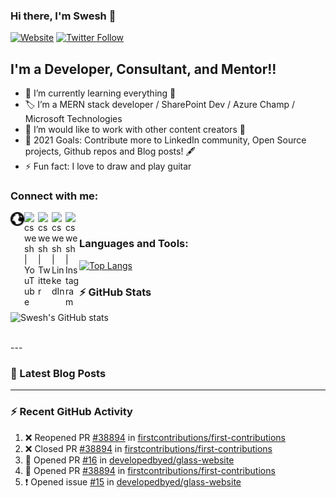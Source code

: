 ### Hi there, I'm Swesh 👋

[![Website](https://img.shields.io/website?label=mysite&style=for-the-badge&url=https%3A%2F%2Frelaxed-ramanujan-9b3355.netlify.app)](https://relaxed-ramanujan-9b3355.netlify.app)
[![Twitter Follow](https://img.shields.io/twitter/follow/cswesh?color=1DA1F2&logo=twitter&style=for-the-badge)](https://twitter.com/intent/follow?original_referer=https%3A%2F%2Fgithub.com%2Fcswesh&screen_name=cswesh)

## I'm a Developer, Consultant, and Mentor!!

- 🌱 I’m currently learning everything 🤣
- 🏷 I’m a MERN stack developer / SharePoint Dev / Azure Champ / Microsoft Technologies
- 👯 I’m would like to work with other content creators 🤝
- 🥅 2021 Goals: Contribute more to LinkedIn community, Open Source projects, Github repos and Blog posts! 🖋
- ⚡ Fun fact: I love to draw and play guitar


### Connect with me:

[<img align="left" alt="cswesh" color="blue" width="22px" src="https://raw.githubusercontent.com/iconic/open-iconic/master/svg/globe.svg" />][website]
[<img align="left" alt="cswesh | YouTube" width="22px" src="https://cdn.jsdelivr.net/npm/simple-icons@v3/icons/youtube.svg" />][youtube]
[<img align="left" alt="cswesh | Twitter" width="22px" src="https://cdn.jsdelivr.net/npm/simple-icons@v3/icons/twitter.svg" />][twitter]
[<img align="left" alt="cswesh | LinkedIn" width="22px" src="https://cdn.jsdelivr.net/npm/simple-icons@v3/icons/linkedin.svg" />][linkedin]
[<img align="left" alt="cswesh | Instagram" width="22px" src="https://cdn.jsdelivr.net/npm/simple-icons@v3/icons/instagram.svg" />][instagram]

<br />

### Languages and Tools:

[![Top Langs](https://github-readme-stats.vercel.app/api/top-langs/?username=cswesh&layout=compact&theme=material-palenight)](https://github.com/anuraghazra/github-readme-stats)

### :zap: GitHub Stats

  ![Swesh's GitHub stats](https://github-readme-stats.vercel.app/api?username=cswesh&count_private=true&show_icons=true&theme=radical)

<br />
---

<!-- ### 📺 Latest YouTube Videos

<!-- YOUTUBE:START -->
<!-- YOUTUBE:END -->


### 📕 Latest Blog Posts

<!-- BLOG-POST-LIST:START -->
<!-- BLOG-POST-LIST:END -->

---

<!-- <details> -->
### :zap: Recent GitHub Activity
  <!-- <summary>:zap: Recent GitHub Activity</summary> -->
  
<!--START_SECTION:activity-->
1. ❌ Reopened PR [#38894](https://github.com/firstcontributions/first-contributions/pull/38894) in [firstcontributions/first-contributions](https://github.com/firstcontributions/first-contributions)
2. ❌ Closed PR [#38894](https://github.com/firstcontributions/first-contributions/pull/38894) in [firstcontributions/first-contributions](https://github.com/firstcontributions/first-contributions)
3. 💪 Opened PR [#16](https://github.com/developedbyed/glass-website/pull/16) in [developedbyed/glass-website](https://github.com/developedbyed/glass-website)
4. 💪 Opened PR [#38894](https://github.com/firstcontributions/first-contributions/pull/38894) in [firstcontributions/first-contributions](https://github.com/firstcontributions/first-contributions)
5. ❗️ Opened issue [#15](https://github.com/developedbyed/glass-website/issues/15) in [developedbyed/glass-website](https://github.com/developedbyed/glass-website)
<!--END_SECTION:activity-->

<!-- </details> -->

<!-- <details> -->
  <!-- <summary>:zap: GitHub Stats</summary> -->



<!-- </details> -->


[website]: https://relaxed-ramanujan-9b3355.netlify.app/
[twitter]: https://twitter.com/cswesh
[youtube]: https://youtube.com/cswesh
[instagram]: https://instagram.com/cswesh
[linkedin]: https://www.linkedin.com/in/cswesh
